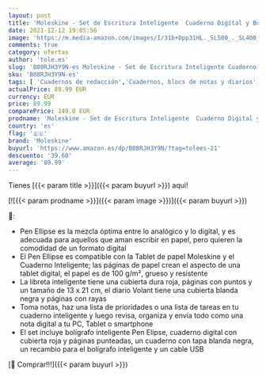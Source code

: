 ```yaml
---
layout: post
title: 'Moleskine - Set de Escritura Inteligente  Cuaderno Digital y Bolígrafo  Ellipse Smart Bolígrafo  Cuaderno con Tapa Dura Rojo Apto para Uso con Bolígrafo Moleskine  Hojas Punteadas  Rojo'
date: 2021-12-12 19:05:56
image: 'https://m.media-amazon.com/images/I/31b+Dpp31HL._SL500_._SL400_.jpg'
comments: true
category: ofertas
author: 'tole.es'
slug: 'B08RJH3Y9N-es Moleskine - Set de Escritura Inteligente Cuaderno Digital...'
sku: 'B08RJH3Y9N-es'
tags: [ 'Cuadernos de redacción','Cuadernos, blocs de notas y diarios','Oficina y papelería','Productos de papel para oficina','bolígrafo','moleskine', ]
actualPrice: 89.99 EUR
currency: EUR
price: 89.99
comparePrice: 149.0 EUR
prodname: 'Moleskine - Set de Escritura Inteligente  Cuaderno Digital y Bolígrafo  Ellipse Smart Bolígrafo  Cuaderno con Tapa Dura Rojo Apto para Uso con Bolígrafo Moleskine  Hojas Punteadas  Rojo'
country: 'es'
flag: '🇪🇸'
brand: 'Moleskine'
buyurl: 'https://www.amazon.es/dp/B08RJH3Y9N/?tag=tolees-21'
descuento: '39.60'
average: '89.99'
---
```


Tienes [{{< param title >}}]({{< param buyurl >}}) aqui!

[![{{< param prodname >}}]({{< param image >}})]({{< param buyurl >}})

🔎:

- Pen Ellipse es la mezcla óptima entre lo analógico y lo digital, y es adecuada para aquellos que aman escribir en papel, pero quieren la comodidad de un formato digital
- El Pen Ellipse es compatible con la Tablet de papel Moleskine y el Cuaderno Inteligente; las páginas de papel crean el aspecto de una tablet digital, el papel es de 100 g/m², grueso y resistente
- La libreta inteligente tiene una cubierta dura roja, páginas con puntos y un tamaño de 13 x 21 cm, el diario Volant tiene una cubierta blanda negra y páginas con rayas
- Toma notas, haz una lista de prioridades o una lista de tareas en tu cuaderno inteligente y luego revisa, organiza y envía todo como una nota digital a tu PC, Tablet o smartphone
- El set incluye bolígrafo inteligente Pen Elipse, cuaderno digital con cubierta roja y páginas punteadas, un cuaderno con tapa blanda negra, un recambio para el bolígrafo inteligente y un cable USB

[🛒 Comprar!!!]({{< param buyurl >}})
